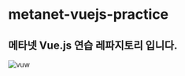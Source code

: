 # metanet-vuejs-practice

## 메타넷 Vue.js 연습 레파지토리 입니다.

![vuw](https://user-images.githubusercontent.com/106860598/225236458-8acc289a-6a27-4985-ad43-c30acb62cce0.png)
